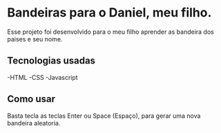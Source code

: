 # Bandeiras para o Daniel, meu filho.

Esse projeto foi desenvolvido para o meu filho aprender as bandeira dos paises e seu nome.

## Tecnologias usadas 

-HTML
-CSS
-Javascript

## Como usar

Basta tecla as teclas Enter ou Space (Espaço), para gerar uma nova bandeira aleatoria.
